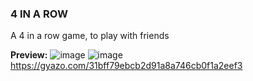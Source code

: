 ### 4 IN A ROW
A 4 in a row game, to play with friends


**Preview:**
![image](https://user-images.githubusercontent.com/114926599/231374932-f370dc81-df72-4b52-8300-2205650deeb8.png)
![image](https://user-images.githubusercontent.com/114926599/231375252-93061b40-e7ff-4a50-b81a-cf68ac310d1d.png)
https://gyazo.com/31bff79ebcb2d91a8a746cb0f1a2eef3
